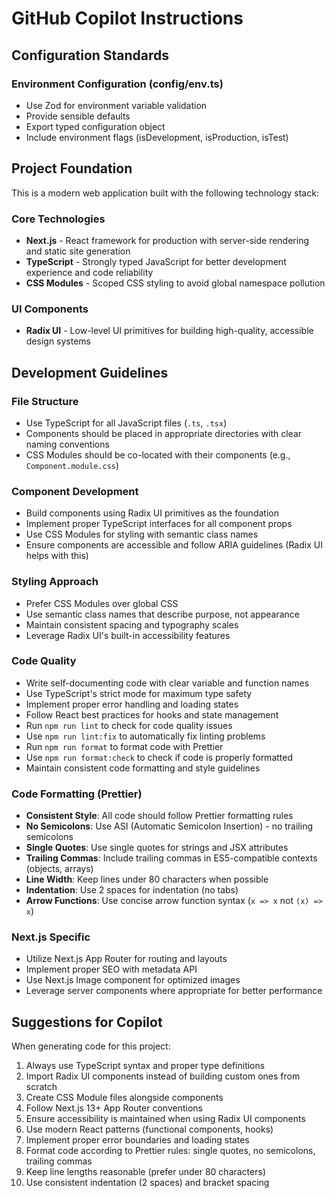 # GitHub Copilot Instructions

## Configuration Standards

### Environment Configuration (config/env.ts)

- Use Zod for environment variable validation
- Provide sensible defaults
- Export typed configuration object
- Include environment flags (isDevelopment, isProduction, isTest)

## Project Foundation

This is a modern web application built with the following technology stack:

### Core Technologies

- **Next.js** - React framework for production with server-side rendering and static site generation
- **TypeScript** - Strongly typed JavaScript for better development experience and code reliability
- **CSS Modules** - Scoped CSS styling to avoid global namespace pollution

### UI Components

- **Radix UI** - Low-level UI primitives for building high-quality, accessible design systems

## Development Guidelines

### File Structure

- Use TypeScript for all JavaScript files (`.ts`, `.tsx`)
- Components should be placed in appropriate directories with clear naming conventions
- CSS Modules should be co-located with their components (e.g., `Component.module.css`)

### Component Development

- Build components using Radix UI primitives as the foundation
- Implement proper TypeScript interfaces for all component props
- Use CSS Modules for styling with semantic class names
- Ensure components are accessible and follow ARIA guidelines (Radix UI helps with this)

### Styling Approach

- Prefer CSS Modules over global CSS
- Use semantic class names that describe purpose, not appearance
- Maintain consistent spacing and typography scales
- Leverage Radix UI's built-in accessibility features

### Code Quality

- Write self-documenting code with clear variable and function names
- Use TypeScript's strict mode for maximum type safety
- Implement proper error handling and loading states
- Follow React best practices for hooks and state management
- Run `npm run lint` to check for code quality issues
- Use `npm run lint:fix` to automatically fix linting problems
- Run `npm run format` to format code with Prettier
- Use `npm run format:check` to check if code is properly formatted
- Maintain consistent code formatting and style guidelines

### Code Formatting (Prettier)

- **Consistent Style**: All code should follow Prettier formatting rules
- **No Semicolons**: Use ASI (Automatic Semicolon Insertion) - no trailing semicolons
- **Single Quotes**: Use single quotes for strings and JSX attributes
- **Trailing Commas**: Include trailing commas in ES5-compatible contexts (objects, arrays)
- **Line Width**: Keep lines under 80 characters when possible
- **Indentation**: Use 2 spaces for indentation (no tabs)
- **Arrow Functions**: Use concise arrow function syntax (`x => x` not `(x) => x`)

### Next.js Specific

- Utilize Next.js App Router for routing and layouts
- Implement proper SEO with metadata API
- Use Next.js Image component for optimized images
- Leverage server components where appropriate for better performance

## Suggestions for Copilot

When generating code for this project:

1. Always use TypeScript syntax and proper type definitions
2. Import Radix UI components instead of building custom ones from scratch
3. Create CSS Module files alongside components
4. Follow Next.js 13+ App Router conventions
5. Ensure accessibility is maintained when using Radix UI components
6. Use modern React patterns (functional components, hooks)
7. Implement proper error boundaries and loading states
8. Format code according to Prettier rules: single quotes, no semicolons, trailing commas
9. Keep line lengths reasonable (prefer under 80 characters)
10. Use consistent indentation (2 spaces) and bracket spacing
